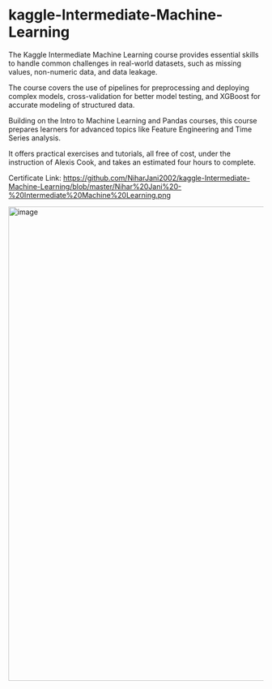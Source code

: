 # kaggle-Intermediate-Machine-Learning


The Kaggle Intermediate Machine Learning course provides essential skills to handle common challenges in real-world datasets, such as missing values, non-numeric data, and data leakage. 

The course covers the use of pipelines for preprocessing and deploying complex models, cross-validation for better model testing, and XGBoost for accurate modeling of structured data. 

Building on the Intro to Machine Learning and Pandas courses, this course prepares learners for advanced topics like Feature Engineering and Time Series analysis. 

It offers practical exercises and tutorials, all free of cost, under the instruction of Alexis Cook, and takes an estimated four hours to complete.

Certificate Link: https://github.com/NiharJani2002/kaggle-Intermediate-Machine-Learning/blob/master/Nihar%20Jani%20-%20Intermediate%20Machine%20Learning.png

<img width="935" alt="image" src="https://github.com/user-attachments/assets/b91483a4-bcea-4f3e-b17e-59179e72817d">
